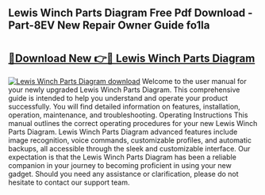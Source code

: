 ## Lewis Winch Parts Diagram Free Pdf Download - Part-8EV New Repair Owner Guide fo1la

# <h2><a href="http://dfkcdhr.blite.top/?on=Lewis+Winch+Parts+Diagram">🔗Download New 👉🔴 Lewis Winch Parts Diagram</a></h2>

[![Lewis Winch Parts Diagram download](https://i.imgur.com/lujVjoI.png)](http://dfkcdhr.blite.top/?on=Lewis+Winch+Parts+Diagram)
Welcome to the user manual for your newly upgraded Lewis Winch Parts Diagram. This comprehensive guide is intended to help you understand and operate your product successfully. You will find detailed information on features, installation, operation, maintenance, and troubleshooting. Operating Instructions This manual outlines the correct operating procedures for your new Lewis Winch Parts Diagram. Lewis Winch Parts Diagram advanced features include image recognition, voice commands, customizable profiles, and automatic backups, all accessible through the sleek and customizable interface. Our expectation is that the Lewis Winch Parts Diagram has been a reliable companion in your journey to becoming proficient in using your new gadget. Should you need any assistance or clarification, please do not hesitate to contact our support team.
